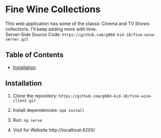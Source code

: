 # Fine Wine Collections

This web application has some of the classic Cinema and TV Shows collections. I'll keep adding more with time. <br>
Server-Side Source Code: `https://github.com/g00d-kid-10/fine-wine-server.git`
## Table of Contents

- [Installation](#installation)

## Installation

1. Clone the repository: `https://github.com/g00d-kid-10/fine-wine-client.git`

2. Install dependencies: `npm install`

3. Run: `ng serve`

4. Visit for Website http://localhost:4200/